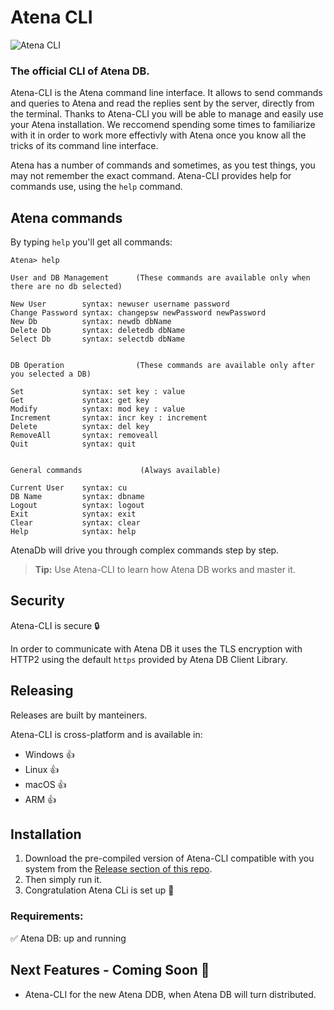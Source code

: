 # Atena CLI

![Atena CLI](Atena.png "Atena Logo")

### The official CLI of Atena DB.

Atena-CLI is the Atena command line interface. It allows to send commands and queries to Atena and read the replies sent by the server, directly from the terminal.
Thanks to Atena-CLI you will be able to manage and easily use your Atena installation. We reccomend spending some times to familiarize with it in order to work more effectivly with Atena once you know all the tricks of its command line interface.

Atena has a number of commands and sometimes, as you test things, you may not remember the exact command. Atena-CLI provides help for commands use, using the `help` command.

## Atena commands

By typing `help` you'll get all commands:

```console
Atena> help

User and DB Management      (These commands are available only when there are no db selected)

New User        syntax: newuser username password
Change Password syntax: changepsw newPassword newPassword
New Db          syntax: newdb dbName
Delete Db       syntax: deletedb dbName
Select Db       syntax: selectdb dbName


DB Operation                (These commands are available only after you selected a DB)

Set             syntax: set key : value
Get             syntax: get key
Modify          syntax: mod key : value
Increment       syntax: incr key : increment
Delete          syntax: del key
RemoveAll       syntax: removeall
Quit            syntax: quit


General commands             (Always available)

Current User    syntax: cu
DB Name         syntax: dbname
Logout          syntax: logout
Exit            syntax: exit
Clear           syntax: clear
Help            syntax: help
```
AtenaDb will drive you through complex commands step by step.

> **Tip:** Use Atena-CLI to learn how Atena DB works and master it.

## Security

Atena-CLI is secure :lock:

In order to communicate with Atena DB it uses the TLS encryption with HTTP2 using the default `https` provided by Atena DB Client Library.

## Releasing

Releases are built by manteiners.

Atena-CLI is cross-platform and is available in:

* Windows   :+1:
* Linux     :+1:
* macOS     :+1:
* ARM       :+1:

## Installation

1. Download the pre-compiled version of Atena-CLI compatible with you system from the [Release section of this repo](). 
2. Then simply run it.
3. Congratulation Atena CLi is set up 🎉

### Requirements:

:white_check_mark: Atena DB: up and running 

## Next Features - Coming Soon :dart:

- Atena-CLI for the new Atena DDB, when Atena DB will turn distributed.
